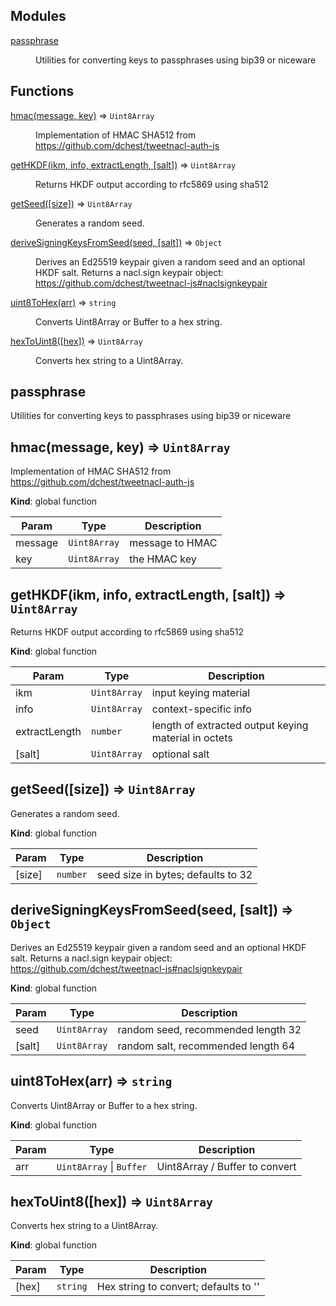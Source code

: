 ## Modules

<dl>
<dt><a href="#module_passphrase">passphrase</a></dt>
<dd><p>Utilities for converting keys to passphrases using bip39 or niceware</p>
</dd>
</dl>

## Functions

<dl>
<dt><a href="#hmac">hmac(message, key)</a> ⇒ <code>Uint8Array</code></dt>
<dd><p>Implementation of HMAC SHA512 from <a href="https://github.com/dchest/tweetnacl-auth-js">https://github.com/dchest/tweetnacl-auth-js</a></p>
</dd>
<dt><a href="#getHKDF">getHKDF(ikm, info, extractLength, [salt])</a> ⇒ <code>Uint8Array</code></dt>
<dd><p>Returns HKDF output according to rfc5869 using sha512</p>
</dd>
<dt><a href="#getSeed">getSeed([size])</a> ⇒ <code>Uint8Array</code></dt>
<dd><p>Generates a random seed.</p>
</dd>
<dt><a href="#deriveSigningKeysFromSeed">deriveSigningKeysFromSeed(seed, [salt])</a> ⇒ <code>Object</code></dt>
<dd><p>Derives an Ed25519 keypair given a random seed and an optional HKDF salt.
Returns a nacl.sign keypair object:
<a href="https://github.com/dchest/tweetnacl-js#naclsignkeypair">https://github.com/dchest/tweetnacl-js#naclsignkeypair</a></p>
</dd>
<dt><a href="#uint8ToHex">uint8ToHex(arr)</a> ⇒ <code>string</code></dt>
<dd><p>Converts Uint8Array or Buffer to a hex string.</p>
</dd>
<dt><a href="#hexToUint8">hexToUint8([hex])</a> ⇒ <code>Uint8Array</code></dt>
<dd><p>Converts hex string to a Uint8Array.</p>
</dd>
</dl>

<a name="module_passphrase"></a>

## passphrase
Utilities for converting keys to passphrases using bip39 or niceware

<a name="hmac"></a>

## hmac(message, key) ⇒ <code>Uint8Array</code>
Implementation of HMAC SHA512 from https://github.com/dchest/tweetnacl-auth-js

**Kind**: global function  

| Param | Type | Description |
| --- | --- | --- |
| message | <code>Uint8Array</code> | message to HMAC |
| key | <code>Uint8Array</code> | the HMAC key |

<a name="getHKDF"></a>

## getHKDF(ikm, info, extractLength, [salt]) ⇒ <code>Uint8Array</code>
Returns HKDF output according to rfc5869 using sha512

**Kind**: global function  

| Param | Type | Description |
| --- | --- | --- |
| ikm | <code>Uint8Array</code> | input keying material |
| info | <code>Uint8Array</code> | context-specific info |
| extractLength | <code>number</code> | length of extracted output keying material in   octets |
| [salt] | <code>Uint8Array</code> | optional salt |

<a name="getSeed"></a>

## getSeed([size]) ⇒ <code>Uint8Array</code>
Generates a random seed.

**Kind**: global function  

| Param | Type | Description |
| --- | --- | --- |
| [size] | <code>number</code> | seed size in bytes; defaults to 32 |

<a name="deriveSigningKeysFromSeed"></a>

## deriveSigningKeysFromSeed(seed, [salt]) ⇒ <code>Object</code>
Derives an Ed25519 keypair given a random seed and an optional HKDF salt.
Returns a nacl.sign keypair object:
https://github.com/dchest/tweetnacl-js#naclsignkeypair

**Kind**: global function  

| Param | Type | Description |
| --- | --- | --- |
| seed | <code>Uint8Array</code> | random seed, recommended length 32 |
| [salt] | <code>Uint8Array</code> | random salt, recommended length 64 |

<a name="uint8ToHex"></a>

## uint8ToHex(arr) ⇒ <code>string</code>
Converts Uint8Array or Buffer to a hex string.

**Kind**: global function  

| Param | Type | Description |
| --- | --- | --- |
| arr | <code>Uint8Array</code> \| <code>Buffer</code> | Uint8Array / Buffer to convert |

<a name="hexToUint8"></a>

## hexToUint8([hex]) ⇒ <code>Uint8Array</code>
Converts hex string to a Uint8Array.

**Kind**: global function  

| Param | Type | Description |
| --- | --- | --- |
| [hex] | <code>string</code> | Hex string to convert; defaults to '' |

